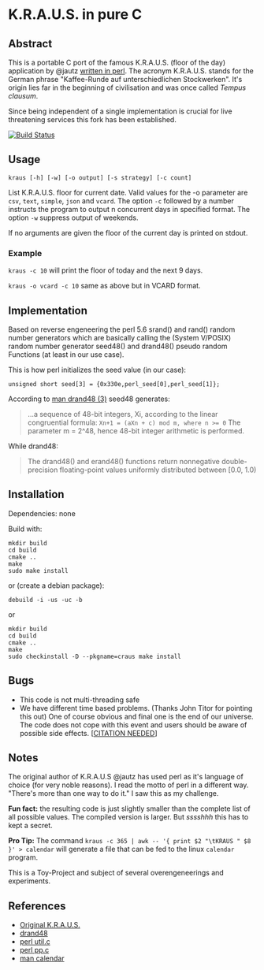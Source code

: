 # K.R.A.U.S. in pure C

## Abstract

This is a portable C port of the famous K.R.A.U.S. (floor of the day) application by @jautz [written in perl](https://github.com/jautz/kraus).
The acronym K.R.A.U.S. stands for the German phrase "Kaffee-Runde auf unterschiedlichen Stockwerken".
It's origin lies far in the beginning of civilisation and was once called *Tempus clausum*.

Since being independent of a single implementation is crucial for live threatening services this fork
has been established.

[![Build Status](https://travis-ci.org/toke/craus.svg?branch=master)](https://travis-ci.org/toke/craus)

## Usage

`kraus [-h] [-w] [-o output] [-s strategy] [-c count] `

List K.R.A.U.S. floor for current date. Valid values for the -o parameter are
`csv`, `text`, `simple`, `json` and `vcard`. The option `-c` followed
by a number instructs the program to output n concurrent days in specified format.
The option `-w` suppress output of weekends.

If no arguments are given the floor of the current day is printed on stdout.

### Example

`kraus -c 10` will print the floor of today and the next 9 days.

`kraus -o vcard -c 10` same as above but in VCARD format.


## Implementation

Based on reverse engeneering the perl 5.6 srand() and rand() random number generators which are
basically calling the (System V/POSIX) random number generator seed48() and drand48() pseudo random
Functions (at least in our use case).

This is how perl initializes the seed value (in our case):

`unsigned short seed[3] = {0x330e,perl_seed[0],perl_seed[1]};`

According to [man drand48 (3)](http://man7.org/linux/man-pages/man3/drand48.3.html) seed48 generates:
> …a sequence of 48-bit integers, Xi, according to the linear congruential formula:
> `Xn+1 = (aXn + c) mod m, where n >= 0`
> The parameter m = 2^48, hence 48-bit integer arithmetic is performed.

While drand48:

> The drand48() and erand48() functions return nonnegative double-
> precision floating-point values uniformly distributed between [0.0,
> 1.0)

## Installation

Dependencies: none

Build with:

```
mkdir build
cd build
cmake ..
make
sudo make install
```

or (create a debian package):

```debuild -i -us -uc -b```

or


```
mkdir build
cd build
cmake ..
make
sudo checkinstall -D --pkgname=craus make install
```

## Bugs

* This code is not multi-threading safe
* We have different time based problems. (Thanks John Titor for pointing this out) One of course obvious and final one is the end of our universe.
The code does not cope with this event and users should be aware of possible side effects. [[CITATION NEEDED](http://xkcd.com/285/)]

## Notes

The original author of K.R.A.U.S @jautz has used perl as it's language of choice (for very noble
reasons). I read the motto of perl in a different way. "There's more than one way to do it."
I saw this as my challenge.

**Fun fact:** the resulting code is just slightly smaller than the complete list of all possible values.
The compiled version is larger. But *sssshhh* this has to kept a secret.

**Pro Tip:** The command `kraus -c 365 | awk -- '{ print $2 "\tKRAUS " $8 }' > calendar` will generate a file that can be fed to the linux `calendar` program.

This is a Toy-Project and subject of several overengeneerings and experiments.

## References

* [Original K.R.A.U.S.](https://github.com/jautz/kraus)
* [drand48](http://pubs.opengroup.org/onlinepubs/007908799/xsh/drand48.html)
* [perl util.c](http://perl5.git.perl.org/perl.git/blob/HEAD:/util.c#l5563)
* [perl pp.c](http://perl5.git.perl.org/perl.git/blob/HEAD:/pp.c#l2700)
* [man calendar](http://linux.die.net/man/1/calendar)
